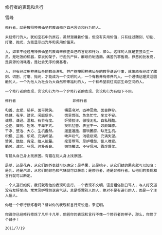 修行者的表现和言行

雪峰


    修行者，就是按照神佛仙圣的教诲修正自己言论和行为的人。

    未经修行的人，犹如宝石中的原石，虽然潜藏着价值，但没有实用价值，只有经过雕刻、切割、打磨、抛光，方能显示出光华和实用价值来。

    人，如果不经过用神佛仙圣的教诲来修正自己的言论和行为，那么，这样的人就是芸芸众生一员，是吃饭的机器，穿衣的架子，行走的尸体，麻烦的制造商，痛苦的零售商，罪恶的批发商，是资源的消耗者，是社会无序的奠基者。

    人，只有经过用神佛仙圣的教诲洗礼，并严格按照神佛仙圣的教导说话行事，就像原石经过了雕刻、切割、打磨、抛光，才能成为一个文明的人，一个有教养有修养的人，一个通情达理灵活圆融的人，一个为他人为社会为大自然带来福利的人，一个有希望前往高层生命空间的人。

    一个修行者的表现，言论和行为与一个非修行者的表现，言论和行为有如下不同。

    修行者                          非修行者

    和善、友爱、慈祥、面带微笑。    横眉冷对、凶神恶煞、面目狰狞。
    稳健、有序、踏实、闲庭信步。    慌里慌张、急急忙忙、坐立不安。
    诚恳、谦逊、温和、有节有度。    奸猾狡诈、傲慢无礼、自私残酷。
    公正、廉明、坦荡、不卑不亢。    投机钻营、表里不一、奴颜婢膝。
    干净、整洁、大方、生机盎然。    邋里邋遢、猥琐萎靡、缺乏生机。
    积极、正面、乐观、充满希望。    唉声叹气、消极悲观、充满失望。
    赞美、鼓励、肯定、给人能量。    挖苦辱骂、忌妒埋怨、使人难受。
    勤劳、诚实、守信、纯朴善良。    懒惰撒谎、不守信用、乖戾爆仗。

    有错从自己身上找原因。有错在别人身上找原因。

    是草，还是花卉，从它们的外表就可以确定；是苹果，还是桃子，从它们结的果实就可以知晓；是乳，还是汽油，从它们的颜色和气味就可以获悉；是修行者，还是非修行者，从他们的表现和言行就可以断定。

    一个人道行如何，我们就看他的表现和言行，一个表现不文明，语言粗俗张口骂人，与人打交道没有友好举动，常常忌妒埋怨说丧气话，总是怪罪别人的人，绝对不是有道行的人，而是一个浑人俗人。

    你是一个修行修炼者吗？请以你的表现和言行来说话，来证明。

    你说你已经修行修炼了几年十几年，倘若你的表现和言行不像一个修行者的样子，那么，你修了个辣子！

    2011/7/19



